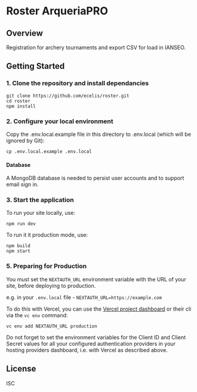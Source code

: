 # Roster ArqueriaPRO

## Overview

Registration for archery tournaments and export CSV for load in IANSEO.


## Getting Started

### 1. Clone the repository and install dependancies

```
git clone https://github.com/ecelis/roster.git
cd roster
npm install
```

### 2. Configure your local environment

Copy the .env.local.example file in this directory to .env.local (which will be ignored by Git):

```
cp .env.local.example .env.local
```

#### Database

A MongoDB database is needed to persist user accounts and to support email sign in.


### 3. Start the application

To run your site locally, use:

```
npm run dev
```

To run it it production mode, use:

```
npm build
npm start
```

### 5. Preparing for Production

You must set the `NEXTAUTH_URL` environment variable with the URL of your site, before deploying to production.

e.g. in your `.env.local` file - `NEXTAUTH_URL=https://example.com`

To do this with Vercel, you can use the [Vercel project dashboard](https://vercel.com/dashboard) or their cli via the `vc env` command:

```
vc env add NEXTAUTH_URL production
```

Do not forget to set the environment variables for the Client ID and Client Secret values for all your configured authentication providers in your hosting providers dashboard, i.e. with Vercel as described above.


## License

ISC

